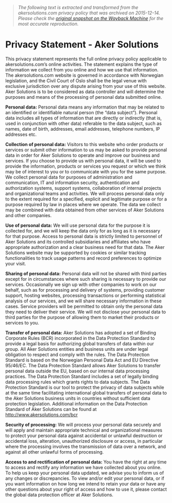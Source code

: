 > *The following text is extracted and transformed from the akersolutions.com privacy policy that was archived on 2015-12-14. Please check the [original snapshot on the Wayback Machine](https://web.archive.org/web/20151214141252id_/http%3A//www.akersolutions.com/en/Privacy-Statement) for the most accurate reproduction.*

# Privacy Statement - Aker Solutions

This privacy statement represents the full online privacy policy applicable to akersolutions.com’s online activities. The statement explains the type of information we collect from you online and how we use that information. The akersolutions.com website is governed in accordance with Norwegian legislation, and the Civil Court of Oslo shall be the legal venue with exclusive jurisdiction over any dispute arising from your use of this website. Aker Solutions is to be considered as data controller and will determine the purposes and means of the processing of personal data submitted online.

**Personal data:** Personal data means any information that may be related to an identified or identifiable natural person (the “data subject”). Personal data includes all types of information that are directly or indirectly (that is, used in conjunction with other data) referable to the data subject, such as names, date of birth, addresses, email addresses, telephone numbers, IP addresses etc.

**Collection of personal data:** Visitors to this website who order products or services or submit other information to us may be asked to provide personal data in order for Aker Solutions to operate and improve our business and services. If you choose to provide us with personal data, it will be used to provide the information, products or services you request or which we think may be of interest to you or to communicate with you for the same purpose. We collect personal data for purposes of administration and communication, IT and information security, authentication and authorization systems, support systems, collaboration of internal projects and organizational teams and activities. We will process personal data only to the extent required for a specified, explicit and legitimate purpose or for a purpose required by law in places where we operate. The data we collect may be combined with data obtained from other services of Aker Solutions and other companies.

**Use of personal data:** We will use personal data for the purpose it is collected for, and we will keep the data only for as long as it is necessary for that purpose. Access to personal data is strictly limited to personnel of Aker Solutions and its controlled subsidiaries and affiliates who have appropriate authorization and a clear business need for that data. The Aker Solutions website may be supported by cookies or similar tracking functionalities to track usage patterns and record preferences to optimize your visit.

**Sharing of personal data:** Personal data will not be shared with third parties except for in circumstances where such sharing is necessary to provide our services. Occasionally we sign up with other companies to work on our behalf, such as for processing and delivery of systems, providing customer support, hosting websites, processing transactions or performing statistical analysis of our services, and we will share necessary information in these cases. Service providers will be permitted to obtain only the personal data they need to deliver their service. We will not disclose your personal data to third parties for the purpose of allowing them to market their products or services to you.

**Transfer of personal data:** Aker Solutions has adopted a set of Binding Corporate Rules (BCR) incorporated in the Data Protection Standard to provide a legal basis for authorizing global transfers of data within our group. All Aker Solutions entities and business units are under legal obligation to respect and comply with the rules. The Data Protection Standard is based on the Norwegian Personal Data Act and EU Directive 95/46/EC. The Data Protection Standard allows Aker Solutions to transfer personal data outside the EU, based on our internal data processing practices. The Data Protection Standard includes a set of legally binding data processing rules which grants rights to data subjects. The Data Protection Standard is our tool to protect the privacy of data subjects while at the same time facilitating international global transfers of personal data to the Aker Solutions business units in countries without sufficient data protection legislation. Additional information on the Data Protection Standard of Aker Solutions can be found at <http://www.akersolutions.com/bcr>

**Security of processing:** We will process your personal data securely and will apply and maintain appropriate technical and organizational measures to protect your personal data against accidental or unlawful destruction or accidental loss, alteration, unauthorized disclosure or access, in particular where the processing involves the transmission of data over a network, and against all other unlawful forms of processing.

**Access to and rectification of personal data:** You have the right at any time to access and rectify any information we have collected about you online. To help us keep your personal data updated, we advise you to inform us of any changes or discrepancies. To view and/or edit your personal data, or if you want information on how long we intend to retain your data or have any other questions about your right of access and how to use it, please contact the global data protection officer at Aker Solutions.
